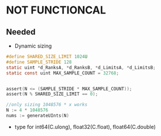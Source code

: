 # **NOT FUNCTIONCAL**

## Needed
- Dynamic sizing 
```C
#define SHARED_SIZE_LIMIT 1024U
#define SAMPLE_STRIDE 128
static uint *d_RanksA, *d_RanksB, *d_LimitsA, *d_LimitsB;
static const uint MAX_SAMPLE_COUNT = 32768;


assert(N <= (SAMPLE_STRIDE * MAX_SAMPLE_COUNT));
assert(N % SHARED_SIZE_LIMIT == 0);
```
```go
//only sizing 1048576 * x works
N := 4 * 1048576
nums := generateUInts(N)
```

- type for int64(C.ulong), float32(C.float), float64(C.double)

